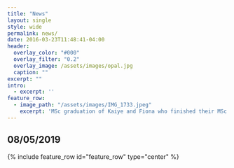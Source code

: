 ```yaml
---
title: "News"
layout: single
style: wide
permalink: news/
date: 2016-03-23T11:48:41-04:00
header:
  overlay_color: "#000"
  overlay_filter: "0.2"
  overlay_image: /assets/images/opal.jpg
  caption: ""
excerpt: ""
intro: 
  - excerpt: ''
feature_row:
  - image_path: "/assets/images/IMG_1733.jpeg"
    excerpt: 'MSc graduation of Kaiye and Fiona who finished their MSc in Advanced Materials Science and Engineering at Imperial College and continued doing PhDs in the SoftNanoLab group.'
---
```


## 08/05/2019
{% include feature_row id="feature_row" type="center" %}





